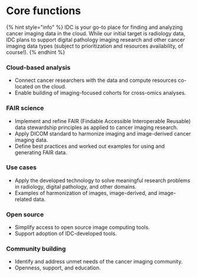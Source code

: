 # Core functions

{% hint style="info" %}
IDC is your go-to place for finding and analyzing cancer imaging data in the cloud. While our initial target is radiology data, IDC plans to support digital pathology imaging research and other cancer imaging data types \(subject to prioritization and resources availability, of course!\).
{% endhint %}

### Cloud-based analysis

* Connect cancer researchers with the data and compute resources co-located on the cloud.
* Enable building of imaging-focused cohorts for cross-omics analyses.

### FAIR science

* Implement and refine FAIR \(Findable Accessible Interoperable Reusable\) data stewardship principles as applied to cancer imaging research.
* Apply DICOM standard to harmonize imaging and image-derived cancer imaging data.
* Define best practices and worked out examples for using and generating FAIR data.

### Use cases

* Apply the developed technology to solve meaningful research problems in radiology, digital pathology, and other domains.
* Examples of harmonization of images, image-derived, and image-related data.

### Open source

* Simplify access to open source image computing tools.
* Support adoption of IDC-developed tools.

### Community building

* Identify and address unmet needs of the cancer imaging community.
* Openness, support, and education.

